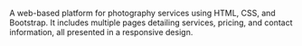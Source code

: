 A web-based platform for photography services using HTML, CSS, and Bootstrap. It includes multiple pages detailing services, pricing, and contact information, all presented in a responsive design.
